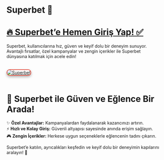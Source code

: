 # Superbet 🌟  

# <a href="https://cutt.ly/SuperLink">🔥 Superbet’e Hemen Giriş Yap! ✅</a>  
Superbet, kullanıcılarına hız, güven ve keyif dolu bir deneyim sunuyor. Avantajlı fırsatlar, özel kampanyalar ve zengin içerikler ile Superbet dünyasına katılmak için acele edin!  

<a href="https://cutt.ly/SuperLink" title="Superbet">  
<img src="https://i.ibb.co/BtMhhf6/g-venligiris.jpg" alt="Superbet" style="max-width: 100%; border: 2px solid #e74c3c; border-radius: 12px; box-shadow: 0 4px 8px rgba(0,0,0,0.3); margin: 20px 0;">  
</a>  

# 🌟 Superbet ile Güven ve Eğlence Bir Arada!  
✨ **Özel Avantajlar:** Kampanyalardan faydalanarak kazancınızı artırın.  
⚡ **Hızlı ve Kolay Giriş:** Güvenli altyapısı sayesinde anında erişim sağlayın.  
🎮 **Zengin İçerikler:** Herkese uygun seçeneklerle eğlencenin tadını çıkarın.  

Superbet’e katılın, ayrıcalıkları keşfedin ve keyif dolu bir deneyimin kapılarını aralayın! 🚀  
